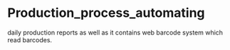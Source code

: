 # Production_process_automating
daily production reports as well as it contains  web barcode system which read barcodes.

